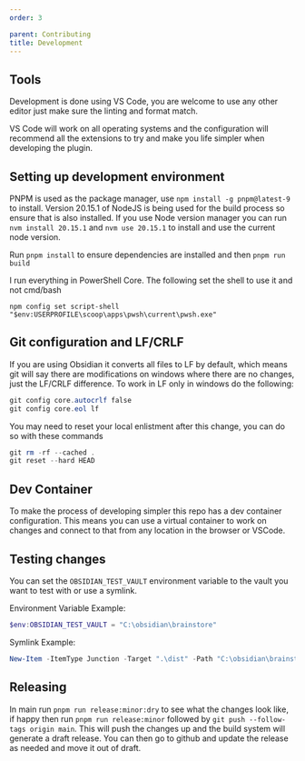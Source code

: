 ```yaml
---
order: 3

parent: Contributing
title: Development
---
```


## Tools

Development is done using VS Code, you are welcome to use any other editor just make sure the linting and format match.

VS Code will work on all operating systems and the configuration will recommend all the extensions to try and make you life simpler when developing the plugin.

## Setting up development environment

PNPM is used as the package manager, use `npm install -g pnpm@latest-9` to install. Version 20.15.1 of NodeJS is being used for the build process so ensure that is also installed. If you use Node version manager you can run `nvm install 20.15.1` and `nvm use 20.15.1` to install and use the current node version.

Run `pnpm install` to ensure dependencies are installed and then `pnpm run build`

I run everything in PowerShell Core. The following set the shell to use it and not cmd/bash

`npm config set script-shell "$env:USERPROFILE\scoop\apps\pwsh\current\pwsh.exe"`


## Git configuration and LF/CRLF

If you are using Obsidian it converts all files to LF by default, which means git will say there are modifications on windows where there are no changes, just the LF/CRLF difference. To work in LF only in windows do the following:

```powershell
git config core.autocrlf false
git config core.eol lf
```

You may need to reset your local enlistment after this change, you can do so with these commands

```powershell
git rm -rf --cached .
git reset --hard HEAD
```

## Dev Container

To make the process of developing simpler this repo has a dev container configuration. This means you can use a virtual container to work on changes and connect to that from any location in the browser or VSCode.

## Testing changes

You can set the `OBSIDIAN_TEST_VAULT` environment variable to the vault you want to test with or use a symlink.

Environment Variable Example:

```powershell
$env:OBSIDIAN_TEST_VAULT = "C:\obsidian\brainstore"
```

Symlink Example:

```powershell
New-Item -ItemType Junction -Target ".\dist" -Path "C:\obsidian\brainstore\.obsidian\plugins\qatt\"
```
## Releasing

In main run `pnpm run release:minor:dry` to see what the changes look like, if happy then run `pnpm run release:minor` followed by `git push --follow-tags origin main`. This will push the changes up and the build system will generate a draft release. You can then go to github and update the release as needed and move it out of draft.

